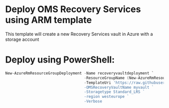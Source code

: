 # Deploy OMS Recovery Services using ARM template
This template will create a new Recovery Services vault in Azure with a storage account

# Deploy using PowerShell:
````powershell
New-AzureRmResourceGroupDeployment -Name recoveryvaultdeployment `
                                   -ResourceGroupName (New-AzureRmResourceGroup -Name drtest -Location westeurope).ResourceGroupName `
                                   -TemplateUri 'https://raw.githubusercontent.com/krnese/AzureDeploy/master/OMS/RecoveryServices/azuredeploy.json`
                                   -OMSRecoveryVaultName myvault `
                                   -Storagetype Standard_LRS `
                                   -region westeurope `
                                   -Verbose
````                                   
